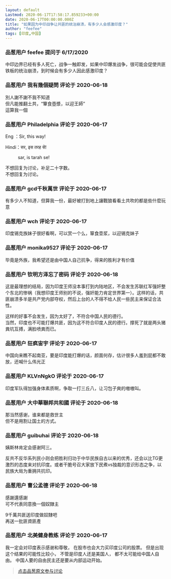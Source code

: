 ```yaml
---
layout: default
Lastmod: 2020-06-17T17:58:17.859233+00:00
date: 2020-06-17T00:00:00.000Z
title: "如果因为中印战争让共匪的统治崩溃，有多少人会感激印度？"
author: "feefee"
tags: [印度,中国]
---
```



### 品葱用户 **feefee** 提问于 6/17/2020
    
中印边界已经有多人死亡，战争一触即发，如果中印爆发战争，很可能会促使共匪铁板的统治崩溃，到时候会有多少人因此感激印度？
    
                

### 品葱用户 **我有幾個疑問** 评论于 2020-06-18
        
別人謝不謝不我不知道  
但凡能推翻土共，“簞食壺漿，以迎王師”  
這算我一個
        
                

### 品葱用户 **Philadelphia** 评论于 2020-06-17
        
Eng ：Sir, this way!  
  
Hindi：सर, इस तरह से!  
  
          sar, is tarah se!  
  
不想回复为讨论，补足二十字数。  
不想回复为讨论。
        
                

### 品葱用户 **gcd千秋萬世** 评论于 2020-06-17
        
有多少人不知道，但算我一份，最好被打到地上讓戰狼看看土共吹的都是些什麼玩意
        
                

### 品葱用户 **wch** 评论于 2020-06-17
        
印度锡克族妹子很好看啊，可以赏一个么，箪食壶浆，以迎锡克妹子
        
                

### 品葱用户 **monika9527** 评论于 2020-06-17
        
毕竟是外族，我希望还是由中国人自己抗争，得来的胜利才有价值
        
                

### 品葱用户 **钦明方泽忘了密码** 评论于 2020-06-18
        
这是最理想的结局，因为印度王师没本事打到内陆地区，不会发生苏联红军强奸整个东北的惨祸（我想印度王师别的不说，强奸能力肯定世界第一）。这样的话，共匪崩溃多半是共产党内部夺权，然后上台的人不得不给人民一些民主来保证合法性。  
  
这样的好事不会发生，因为太好了，不符合中国人民的德行。  
当然，印度也不可能打爆共匪，因为这不符合印度人民的德行。撑死了就是两头猪粪坑互搏，满脸喷粪而已。
        
                

### 品葱用户 **狂疯宙宇** 评论于 2020-06-17
        
中国向来瞧不起南亚，要是印度能打爆的话，颜面何存，估计很多人羞到屁都不敢放，还喊什么伟光正
        
                

### 品葱用户 **KLVnNgkO** 评论于 2020-06-17
        
印度军队得加强身体素质啊，争取一打三丘八，让习包子爽的嗷嗷叫。
        
                

### 品葱用户 **大中華聯邦共和國** 评论于 2020-06-18
        
那当然感谢，谁来都是救世主  
但不是用割让国土的方式。
        
                

### 品葱用户 **guibuhai** 评论于 2020-06-18
        
姨斯林肯定会感谢阿三。  
  
反共不反华系列民小则会把胜利归功于中华民族自古以来的优秀，还会以比TG更激烈的态度来对抗印度。或者干脆号召大家放下民煮vs独裁的意识形态之争，以民族大局为重拥共抗印。
        
                

### 品葱用户 **曹公孟德** 评论于 2020-06-18
        
感謝還感謝  
可不代表同意換一個奴隸主  
  
9千萬共匪送印度做奴隸吧  
再送一批匪資匪產
        
                

### 品葱用户 **北美健身教练** 评论于 2020-06-17
        
我一定会对印度表示感谢和尊敬， 在股市也会大力买印度公司的股票。 但是出现这个结果的可能性比较小， 不管是印度人还是美国人， 都不太可能给中国人自由。 中国人要的自由民主还是要从内部运动开始。
        
                





> [点击品葱原文参与讨论](https://pincong.rocks/question/27378)

